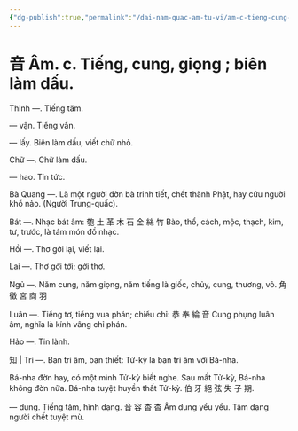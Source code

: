 ```yaml
---
{"dg-publish":true,"permalink":"/dai-nam-quac-am-tu-vi/am-c-tieng-cung-giong-bien-lam-dau/","tags":["âm-tự-vị"],"created":"2025-08-15T14:51:56.706+07:00"}
---
```


# 音 Âm. c. Tiếng, cung, giọng ; biên làm dấu.

Thinh —. Tiếng tăm.

— vận. Tiếng vần.

— lấy. Biên làm dấu, viết chữ nhỏ.

Chữ —. Chữ làm dấu.

— hao. Tin tức.

Bà Quang —. Là một người đờn bà trinh tiết, chết thành Phật, hay cứu người khổ nảo. (Người Trung-quấc).

Bát —. Nhạc bát âm: 匏 土 革 木 石 金 絲 竹 Bào, thổ, cách, mộc, thạch, kim, tư, trước, là tám món đồ nhạc.

Hồi —. Thơ gởi lại, viết lại.

Lai —. Thơ gởi tới; gởi thơ.

Ngủ —. Năm cung, năm giọng, năm tiếng là giốc, chủy, cung, thương, vỏ. 角 徵 宮 商 羽

Luân —. Tiếng tơ, tiếng vua phán; chiếu chỉ: 恭 奉 綸 音 Cung phụng luân âm, nghĩa là kính vâng chỉ phán.

Hảo —. Tin lành.

知 | Tri —. Bạn tri âm, bạn thiết: Tử-kỳ là bạn tri âm với Bá-nha.

Bá-nha đờn hay, có một mình Tử-kỳ biết nghe. Sau mất Tử-kỳ, Bá-nha không đờn nữa. Bá-nha tuyệt huyền thất Tử-kỳ. 伯 牙 絕 弦 失 子 期.

— dung. Tiếng tăm, hình dạng. 音 容 杳 杳 Âm dung yểu yểu. Tăm dạng người chết tuyệt mù.